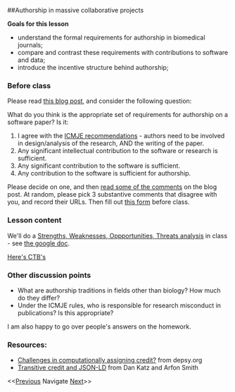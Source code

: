 ##Authorship in massive collaborative projects

**Goals for this lesson**

* understand the formal requirements for authorship in biomedical journals;
* compare and contrast these requirements with contributions to software and data;
* introduce the incentive structure behind authorship;

### Before class

Please read [this blog post](http://ivory.idyll.org/blog/2015-authorship-on-software-papers.html), and consider the following question:

What do you think is the appropriate set of requirements for authorship on a software paper? Is it:

1. I agree with the [ICMJE recommendations](http://www.icmje.org/recommendations/browse/roles-and-responsibilities/defining-the-role-of-authors-and-contributors.html) - authors need to be involved in design/analysis of the research, AND the writing of the paper.
2. Any significant intellectual contribution to the software or research is sufficient.
3. Any significant contribution to the software is sufficient.
4. Any contribution to the software is sufficient for authorship.

Please decide on one, and then [read some of the comments](http://ivory.idyll.org/blog/2015-authorship-on-software-papers.html#comment-2420769424) on the blog post. At random, please pick 3 substantive comments that disagree with you, and record their URLs. Then fill out [this form](https://docs.google.com/forms/d/1gUGaJu_1RA5HNXB_XM8joGjBSJUk61bLUxyAPgm0dhY) before class.

### Lesson content

We'll do a [Strengths, Weaknesses, Oppportunities, Threats analysis](https://en.wikipedia.org/wiki/SWOT_analysis) in class - see [the google doc](https://docs.google.com/document/d/1dOJzZg5WVKivAkwsKyEPFQI8t7eOga1RMcXs-QjTlr8).

[Here's CTB's](https://docs.google.com/document/d/1ru06mZY9DBLILrLEI_4jk5vk5ChWGi2wLwSwZa3gLsA/edit)

### Other discussion points

* What are authorship traditions in fields other than biology? How much do they differ?
* Under the ICMJE rules, who is responsible for research misconduct in publications? Is this appropriate?

I am also happy to go over people's answers on the homework.

### Resources:

* [Challenges in computationally assigning credit?](https://github.com/Impactstory/depsy/issues/26) from depsy.org
* [Transitive credit and JSON-LD](http://openresearchsoftware.metajnl.com/articles/10.5334/jors.by/) from Dan Katz and Arfon Smith

<<[Previous](https://github.com/cbahlai/OSRR_course/blob/master/12_software_in_R_functions.md)  Navigate [Next](https://github.com/cbahlai/OSRR_course/blob/master/14_software_in_R_loops.md)>>

